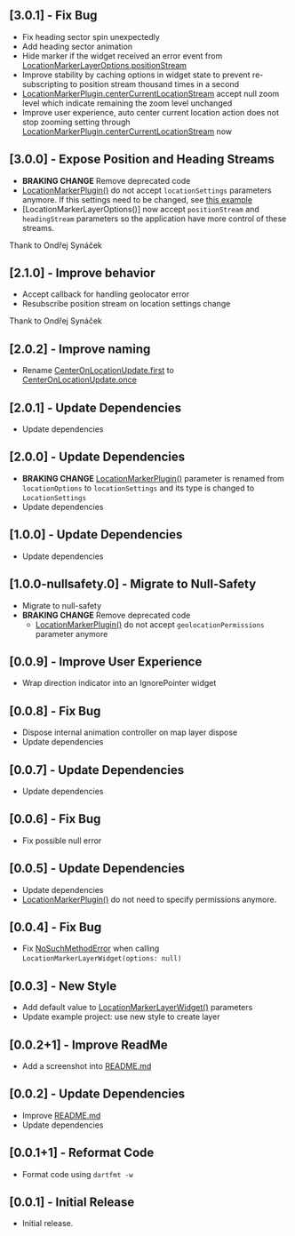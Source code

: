## [3.0.1] - Fix Bug

* Fix heading sector spin unexpectedly
* Add heading sector animation
* Hide marker if the widget received an error event from [LocationMarkerLayerOptions.positionStream]
* Improve stability by caching options in widget state to prevent re-subscripting to position stream thousand times in a second
* [LocationMarkerPlugin.centerCurrentLocationStream] accept null zoom level which indicate remaining the zoom level unchanged
* Improve user experience, auto center current location action does not stop zooming setting through [LocationMarkerPlugin.centerCurrentLocationStream] now

## [3.0.0] - Expose Position and Heading Streams

* __BRAKING CHANGE__ Remove deprecated code
* [LocationMarkerPlugin()] do not accept `locationSettings` parameters anymore. If this settings need to be changed, see [this example](../example/lib/page/geolocator_settings_example.dart)
* [LocationMarkerLayerOptions()] now accept `positionStream` and `headingStream` parameters so the application have more control of these streams.

Thank to Ondřej Synáček

## [2.1.0] - Improve behavior

* Accept callback for handling geolocator error
* Resubscribe position stream on location settings change

Thank to Ondřej Synáček

## [2.0.2] - Improve naming

* Rename [CenterOnLocationUpdate.first] to [CenterOnLocationUpdate.once]

## [2.0.1] - Update Dependencies

* Update dependencies

## [2.0.0] - Update Dependencies

* __BRAKING CHANGE__ [LocationMarkerPlugin()] parameter is renamed from `locationOptions` to `locationSettings` and its type is changed to `LocationSettings`
* Update dependencies

## [1.0.0] - Update Dependencies

* Update dependencies

## [1.0.0-nullsafety.0] - Migrate to Null-Safety

* Migrate to null-safety
* __BRAKING CHANGE__ Remove deprecated code
  * [LocationMarkerPlugin()] do not accept `geolocationPermissions` parameter anymore

## [0.0.9] - Improve User Experience

* Wrap direction indicator into an IgnorePointer widget

## [0.0.8] - Fix Bug

* Dispose internal animation controller on map layer dispose
* Update dependencies

## [0.0.7] - Update Dependencies

* Update dependencies

## [0.0.6] - Fix Bug

* Fix possible null error

## [0.0.5] - Update Dependencies

* Update dependencies
* [LocationMarkerPlugin()] do not need to specify permissions anymore.

## [0.0.4] - Fix Bug

* Fix [NoSuchMethodError] when calling `LocationMarkerLayerWidget(options: null)`

## [0.0.3] - New Style

* Add default value to [LocationMarkerLayerWidget()] parameters
* Update example project: use new style to create layer

## [0.0.2+1] - Improve ReadMe

* Add a screenshot into [README.md]

## [0.0.2] - Update Dependencies

* Improve [README.md]
* Update dependencies

## [0.0.1+1] - Reformat Code

* Format code using `dartfmt -w`

## [0.0.1] - Initial Release

* Initial release.

[LocationMarkerLayerOptions.positionStream]: https://pub.dev/documentation/flutter_map_location_marker/latest/flutter_map_location_marker/LocationMarkerLayerOptions/positionStream.html
[LocationMarkerPlugin.centerCurrentLocationStream]: https://pub.dev/documentation/flutter_map_location_marker/latest/flutter_map_location_marker/LocationMarkerPlugin/centerCurrentLocationStream.html
[LocationMarkerPlugin()]: https://pub.dev/documentation/flutter_map_location_marker/2.0.1/flutter_map_location_marker/LocationMarkerPlugin/LocationMarkerPlugin.html
[CenterOnLocationUpdate.first]: https://pub.dev/documentation/flutter_map_location_marker/2.0.2/flutter_map_location_marker/CenterOnLocationUpdate.html
[CenterOnLocationUpdate.once]: https://pub.dev/documentation/flutter_map_location_marker/latest/flutter_map_location_marker/CenterOnLocationUpdate.html
[LocationMarkerLayerWidget()]: https://pub.dev/documentation/flutter_map_location_marker/latest/flutter_map_location_marker/LocationMarkerLayerWidget/LocationMarkerLayerWidget.html
[LocationMarkerPlugin()]: https://pub.dev/documentation/flutter_map_location_marker/latest/flutter_map_location_marker/LocationMarkerPlugin/LocationMarkerPlugin.html
[NoSuchMethodError]: https://api.dart.dev/stable/dart-core/NoSuchMethodError-class.html
[README.md]: https://github.com/tlserver/flutter_map_location_marker/blob/master/README.md
